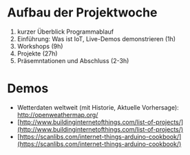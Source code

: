 <!--
pandoc -s iot_topics.md -o /tmp/md.html -t html5 --toc --toc-depth 2 --self-contained; firefox /tmp/md.html
-->

<!--style>
	body{
		font-family: sans-serif;
		width: 60%;
		margin: 20px auto;
	}

	header{
		text-align: center;
	}

	nav::before{
		content: "Inhaltsverzeichnis";
		font-size: 1.5em;
		font-weight: bold; 
	}
	figure{
		margin: 5px auto;
		border: 1px solid #333;
		padding: 5px;
	}
	figure img{
		max-width: 90%;
		display: block;
		margin: 5px auto;
		
	}
</style-->
<!-----
title: IoT - Topics
subtitle: Draft
author: Sven Schirmer
--->
# Aufbau der Projektwoche

1. kurzer Überblick Programmablauf
2. Einführung: Was ist IoT, Live-Demos demonstrieren (1h)
3. Workshops (9h)
4. Projekte (27h)
5. Präsemntationen und Abschluss (2-3h)

# Demos 

- Wetterdaten weltweit (mit Historie, Aktuelle Vorhersage): http://openweathermap.org/
- [http://www.buildinginternetofthings.com/list-of-projects/](http://www.buildinginternetofthings.com/list-of-projects/)
- [https://scanlibs.com/internet-things-arduino-cookbook/](https://scanlibs.com/internet-things-arduino-cookbook/)

